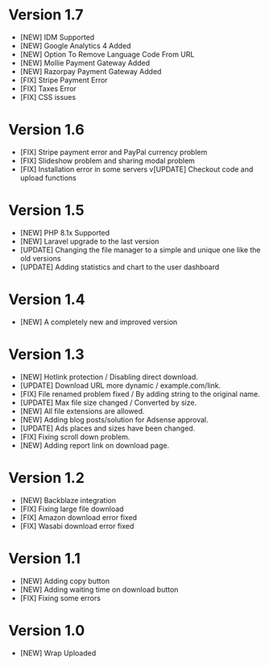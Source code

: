 # Version 1.7
 - [NEW] IDM Supported
 - [NEW] Google Analytics 4 Added
 - [NEW] Option To Remove Language Code From URL
 - [NEW] Mollie Payment Gateway Added
 - [NEW] Razorpay Payment Gateway Added
 - [FIX] Stripe Payment Error
 - [FIX] Taxes Error
 - [FIX] CSS issues

# Version 1.6
 - [FIX] Stripe payment error and PayPal currency problem
 - [FIX] Slideshow problem and sharing modal problem
 - [FIX] Installation error in some servers
v[UPDATE] Checkout code and upload functions

# Version 1.5
 - [NEW] PHP 8.1x Supported
 - [NEW] Laravel upgrade to the last version 
 - [UPDATE] Changing the file manager to a simple and unique one like the old versions
 - [UPDATE] Adding statistics and chart to the user dashboard

# Version 1.4
 - [NEW] A completely new and improved version

# Version 1.3
 - [NEW] Hotlink protection / Disabling direct download.
 - [UPDATE] Download URL more dynamic / example.com/link.
 - [FIX] File renamed problem fixed / By adding string to the original name.
 - [UPDATE] Max file size changed / Converted by size.
 - [NEW] All file extensions are allowed.
 - [NEW] Adding blog posts/solution for Adsense approval.
 - [UPDATE] Ads places and sizes have been changed.
 - [FIX] Fixing scroll down problem.
 - [NEW] Adding report link on download page.

# Version 1.2
 - [NEW] Backblaze integration
 - [FIX] Fixing large file download
 - [FIX] Amazon download error fixed
 - [FIX] Wasabi download error fixed

# Version 1.1
 - [NEW] Adding copy button
 - [NEW] Adding waiting time on download button
 - [FIX] Fixing some errors

# Version 1.0
 - [NEW] Wrap Uploaded

